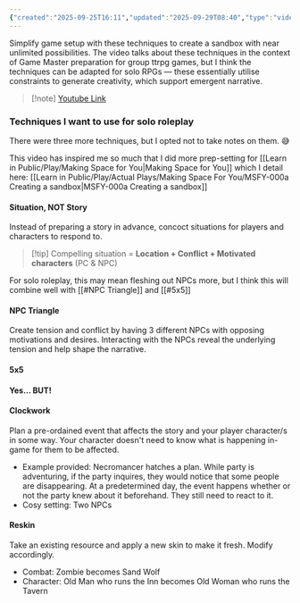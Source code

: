 ```yaml
---
{"created":"2025-09-25T16:11","updated":"2025-09-29T08:40","type":"video","noteIcon":"bee","dg-publish":true,"dg-path":"Reference/@GameMasters2025HowRunSandbox.md","permalink":"/reference/game-masters2025-how-run-sandbox/","dgPassFrontmatter":true}
---
```



Simplify game setup with these techniques to create a sandbox with near unlimited possibilities. The video talks about these techniques in the context of Game Master preparation for group ttrpg games, but I think the techniques can be adapted for solo RPGs — these essentially utilise constraints to generate creativity, which support emergent narrative. 

> [!note] [Youtube Link](https://www.youtube.com/watch?v=R9C4mgPjv4A)

### Techniques I want to use for solo roleplay
There were three more techniques, but I opted not to take notes on them. 😅

This video has inspired me so much that I did more prep-setting for [[Learn in Public/Play/Making Space for You\|Making Space for You]] which I detail here: [[Learn in Public/Play/Actual Plays/Making Space For You/MSFY-000a Creating a sandbox\|MSFY-000a Creating a sandbox]]

#### Situation, NOT Story

Instead of preparing a story in advance, concoct situations for players and characters to respond to. 

> [!tip] Compelling situation = **Location + Conflict + Motivated characters** (PC & NPC)

For solo roleplay, this may mean fleshing out NPCs more, but I think this will combine well with [[#NPC Triangle]] and [[#5x5]]

#### NPC Triangle 

Create tension and conflict by having 3 different NPCs with opposing motivations and desires. Interacting with the NPCs reveal the underlying tension and help shape the narrative. 

#### 5x5


#### Yes... BUT! 


#### Clockwork 
Plan a pre-ordained event that affects the story and your player character/s in some way. Your character doesn't need to know what is happening in-game for them to be affected. 

- Example provided: Necromancer hatches a plan. While party is adventuring, if the party inquires, they would notice that some people are disappearing. At a predetermined day, the event happens whether or not the party knew about it beforehand. They still need to react to it. 
- Cosy setting: Two NPCs 

#### Reskin
Take an existing resource and apply a new skin to make it fresh. Modify accordingly. 

- Combat: Zombie becomes Sand Wolf 
- Character: Old Man who runs the Inn becomes Old Woman who runs the Tavern 